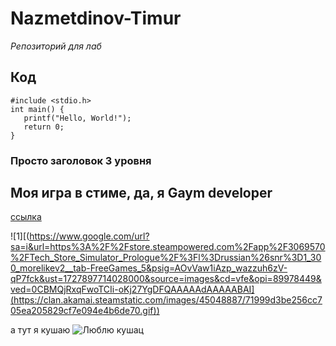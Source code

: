 # Nazmetdinov-Timur
_Репозиторий для лаб_
## Код
```
#include <stdio.h>
int main() {
   printf("Hello, World!");
   return 0;
}
```
### Просто заголовок 3 уровня

## Моя игра в стиме, да, я Gaym developer
[ссылка](https://store.steampowered.com/app/2938480/AkuNet_nameless)

![1][(https://www.google.com/url?sa=i&url=https%3A%2F%2Fstore.steampowered.com%2Fapp%2F3069570%2FTech_Store_Simulator_Prologue%2F%3Fl%3Drussian%26snr%3D1_300_morelikev2__tab-FreeGames_5&psig=AOvVaw1iAzp_wazzuh6zV-qP7fck&ust=1727897714028000&source=images&cd=vfe&opi=89978449&ved=0CBMQjRxqFwoTCIi-oKj27YgDFQAAAAAdAAAAABAI](https://clan.akamai.steamstatic.com/images/45048887/71999d3be256cc705ea205829cf7e094e4b6de70.gif))

















а тут я кушаю
![Люблю кушац](https://media1.tenor.com/m/iaGQEpzcRW0AAAAd/yui.gif)
